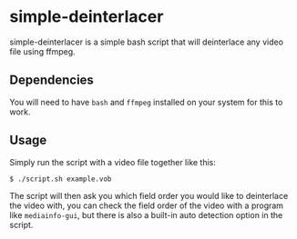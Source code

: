 # simple-deinterlacer

simple-deinterlacer is a simple bash script that will deinterlace any video file using ffmpeg.

## Dependencies
You will need to have `bash` and `ffmpeg` installed on your system for this to work.

## Usage
Simply run the script with a video file together like this:
```
$ ./script.sh example.vob
```
The script will then ask you which field order you would like to deinterlace the video with, you can check the field order of the video with a program like `mediainfo-gui`, but there is also a built-in auto detection option in the script.